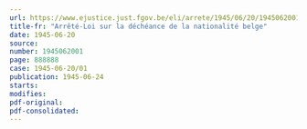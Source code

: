 ```yaml
---
url: https://www.ejustice.just.fgov.be/eli/arrete/1945/06/20/1945062001/justel
title-fr: "Arrêté-Loi sur la déchéance de la nationalité belge"
date: 1945-06-20
source:
number: 1945062001
page: 888888
case: 1945-06-20/01
publication: 1945-06-24
starts:
modifies:
pdf-original:
pdf-consolidated:
---
```


